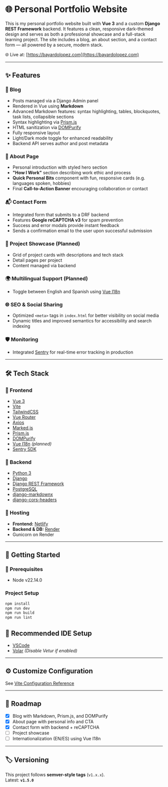 # 🌐 Personal Portfolio Website

This is my personal portfolio website built with **Vue 3** and a custom **Django REST Framework** backend. It features a clean, responsive dark-themed design and serves as both a professional showcase and a full-stack learning project. The site includes a blog, an about section, and a contact form — all powered by a secure, modern stack.

🌐 Live at: [https://bayardolopez.com](https://bayardolopez.com)

---

## ✨ Features

### 📝 Blog

- Posts managed via a Django Admin panel
- Rendered in Vue using **Markdown**
- Advanced Markdown features: syntax highlighting, tables, blockquotes, task lists, collapsible sections
- Syntax highlighting via [Prism.js](https://prismjs.com/)
- HTML sanitization via [DOMPurify](https://github.com/cure53/DOMPurify)
- Fully responsive layout
- Light/Dark mode toggle for enhanced readability
- Backend API serves author and post metadata

### 👤 About Page

- Personal introduction with styled hero section
- **"How I Work"** section describing work ethic and process
- **Quick Personal Bits** component with fun, responsive cards (e.g. languages spoken, hobbies)
- Final **Call-to-Action Banner** encouraging collaboration or contact

### 📬 Contact Form

- Integrated form that submits to a DRF backend
- Features **Google reCAPTCHA v3** for spam prevention
- Success and error modals provide instant feedback
- Sends a confirmation email to the user upon successful submission

### 💼 Project Showcase (Planned)

- Grid of project cards with descriptions and tech stack
- Detail pages per project
- Content managed via backend

### 🌍 Multilingual Support (Planned)

- Toggle between English and Spanish using [Vue I18n](https://vue-i18n.intlify.dev/)

### 🌐 SEO & Social Sharing

- Optimized `<meta>` tags in `index.html` for better visibility on social media
- Dynamic titles and improved semantics for accessibility and search indexing

### 🛡️ Monitoring

- Integrated [Sentry](https://sentry.io/) for real-time error tracking in production

---

## 🛠 Tech Stack

### 🔹 Frontend

- [Vue 3](https://vuejs.org/)
- [Vite](https://vitejs.dev/)
- [TailwindCSS](https://tailwindcss.com/)
- [Vue Router](https://router.vuejs.org/)
- [Axios](https://axios-http.com/)
- [Marked.js](https://marked.js.org/)
- [Prism.js](https://prismjs.com/)
- [DOMPurify](https://github.com/cure53/DOMPurify)
- [Vue I18n](https://vue-i18n.intlify.dev/) _(planned)_
- [Sentry SDK](https://docs.sentry.io/platforms/python/guides/django/)

### 🔹 Backend

- [Python 3](https://www.python.org/)
- [Django](https://www.djangoproject.com/)
- [Django REST Framework](https://www.django-rest-framework.org/)
- [PostgreSQL](https://www.postgresql.org/)
- [django-markdownx](https://neutronx.github.io/django-markdownx/)
- [django-cors-headers](https://pypi.org/project/django-cors-headers/)

### 🔹 Hosting

- **Frontend:** [Netlify](https://www.netlify.com/)
- **Backend & DB:** [Render](https://render.com/)
- Gunicorn on Render

---

## 🚀 Getting Started

### 🔧 Prerequisites

- Node v22.14.0

### Project Setup

```bash
npm install
npm run dev
npm run build
npm run lint
```

## 🧰 Recommended IDE Setup

- [VSCode](https://code.visualstudio.com/)
- [Volar](https://marketplace.visualstudio.com/items?itemName=Vue.volar) _(Disable Vetur if enabled)_

---

## ⚙️ Customize Configuration

See [Vite Configuration Reference](https://vite.dev/config/)

---

## 📌 Roadmap

- [x] Blog with Markdown, Prism.js, and DOMPurify
- [x] About page with personal info and CTA
- [x] Contact form with backend + reCAPTCHA
- [ ] Project showcase
- [ ] Internationalization (EN/ES) using Vue I18n

---

## 🏷️ Versioning

This project follows **semver-style tags** (`v1.x.x`).  
Latest: **`v1.5.0`**
